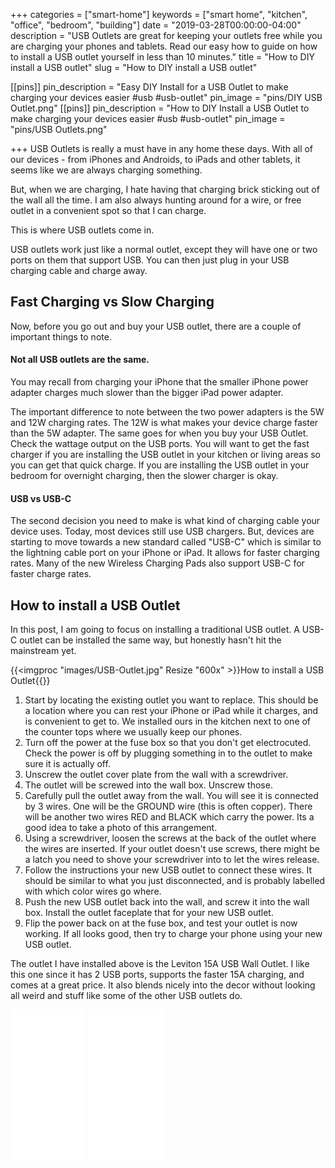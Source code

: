 +++
categories = ["smart-home"]
keywords = ["smart home", "kitchen", "office", "bedroom", "building"]
date = "2019-03-28T00:00:00-04:00"
description = "USB Outlets are great for keeping your outlets free while you are charging your phones and tablets.  Read our easy how to guide on how to install a USB outlet yourself in less than 10 minutes."
title = "How to DIY install a USB outlet"
slug = "How to DIY install a USB outlet"

[[pins]]
pin_description = "Easy DIY Install for a USB Outlet to make charging your devices easier #usb #usb-outlet"
pin_image = "pins/DIY USB Outlet.png"
[[pins]]
pin_description = "How to DIY Install a USB Outlet to make charging your devices easier #usb #usb-outlet"
pin_image = "pins/USB Outlets.png"

+++
USB Outlets is really a must have in any home these days.  With all of our devices - from iPhones and Androids, to iPads and other tablets, it seems like we are always charging something.

But, when we are charging, I hate having that charging brick sticking out of the wall all the time.  I am also always hunting around for a wire, or free outlet in a convenient spot so that I can charge.

This is where USB outlets come in.

USB outlets work just like a normal outlet, except they will have one or two ports on them that support USB.  You can then just plug in your USB charging cable and charge away.

## Fast Charging vs Slow Charging

Now, before you go out and buy your USB outlet, there are a couple of important things to note.

#### Not all USB outlets are the same.  

You may recall from charging your iPhone that the smaller iPhone power adapter charges much slower than the bigger iPad power adapter.

The important difference to note between the two power adapters is the 5W and 12W charging rates.  The 12W is what makes your device charge faster than the 5W adapter.  The same goes for when you buy your USB Outlet.  Check the wattage output on the USB ports.  You will want to get the fast charger if you are installing the USB outlet in your kitchen or living areas so you can get that quick charge.  If you are installing the USB outlet in your bedroom for overnight charging, then the slower charger is okay.

#### USB vs USB-C

The second decision you need to make is what kind of charging cable your device uses.  Today, most devices still use USB chargers.  But, devices are starting to move towards a new standard called "USB-C" which is similar to the lightning cable port on your iPhone or iPad.  It allows for faster charging rates.  Many of the new Wireless Charging Pads also support USB-C for faster charge rates.


## How to install a USB Outlet

In this post, I am going to focus on installing a traditional USB outlet.  A USB-C outlet can be installed the same way, but honestly hasn't hit the mainstream yet.

{{<imgproc "images/USB-Outlet.jpg" Resize "600x" >}}How to install a USB Outlet{{</imgproc>}}

1. Start by locating the existing outlet you want to replace.  This should be a location where you can rest your iPhone or iPad while it charges, and is convenient to get to.  We installed ours in the kitchen next to one of the counter tops where we usually keep our phones.
2. Turn off the power at the fuse box so that you don't get electrocuted.  Check the power is off by plugging something in to the outlet to make sure it is actually off.
3. Unscrew the outlet cover plate from the wall with a screwdriver.
4. The outlet will be screwed into the wall box.  Unscrew those.
5. Carefully pull the outlet away from the wall.  You will see it is connected by 3 wires.  One will be the GROUND wire (this is often copper).  There will be another two wires RED and BLACK which carry the power.  Its a good idea to take a photo of this arrangement.
6. Using a screwdriver, loosen the screws at the back of the outlet where the wires are inserted.  If your outlet doesn't use screws, there might be a latch you need to shove your screwdriver into to let the wires release.
7. Follow the instructions your new USB outlet to connect these wires.  It should be similar to what you just disconnected, and is probably labelled with which color wires go where.
8. Push the new USB outlet back into the wall, and screw it into the wall box. Install the outlet faceplate that for your new USB outlet.
9. Flip the power back on at the fuse box, and test your outlet is now working.  If all looks good, then try to charge your phone using your new USB outlet.

The outlet I have installed above is the Leviton 15A USB Wall Outlet.  I like this one since it has 2 USB ports, supports the faster 15A charging, and comes at a great price. It also blends nicely into the decor without looking all weird and stuff like some of the other USB outlets do.

<iframe style="width:120px;height:240px;" marginwidth="0" marginheight="0" scrolling="no" frameborder="0" src="//ws-na.amazon-adsystem.com/widgets/q?ServiceVersion=20070822&OneJS=1&Operation=GetAdHtml&MarketPlace=US&source=ss&ref=as_ss_li_til&ad_type=product_link&tracking_id=drawbuildplay-20&language=en_US&marketplace=amazon&region=US&placement=B00J3PMU4C&asins=B00J3PMU4C&linkId=c92366999e339f4178042579c7df442d&show_border=true&link_opens_in_new_window=true"></iframe>

<iframe style="width:120px;height:240px;" marginwidth="0" marginheight="0" scrolling="no" frameborder="0" src="//ws-na.amazon-adsystem.com/widgets/q?ServiceVersion=20070822&OneJS=1&Operation=GetAdHtml&MarketPlace=US&source=ss&ref=as_ss_li_til&ad_type=product_link&tracking_id=drawbuildplay-20&language=en_US&marketplace=amazon&region=US&placement=B000HEHCE6&asins=B000HEHCE6&linkId=d32e3ff76fbff38310cd73e715050550&show_border=true&link_opens_in_new_window=true"></iframe>